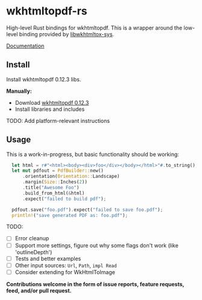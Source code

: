 # wkhtmltopdf-rs
High-level Rust bindings for wkhtmltopdf. This is a wrapper around the low-level binding provided by [libwkhtmltox-sys](https://github.com/anowell/libwkhtmltox-sys).

[Documentation](https://anowell.github.io/wkhtmltopdf-rs/wkhtmltopdf/)

## Install

Install wkhtmltopdf 0.12.3 libs.

**Manually:**
- Download [wkhtmltopdf 0.12.3](http://wkhtmltopdf.org/downloads.html)
- Install libraries and includes

TODO: Add platform-relevant instructions

## Usage

This is a work-in-progress, but basic functionality should be working:

```rust
  let html = r#"<html><body><div>foo</div></body></html>"#.to_string();
  let mut pdfout = PdfBuilder::new()
      .orientation(Orientation::Landscape)
      .margin(Size::Inches(2))
      .title("Awesome Foo")
      .build_from_html(&html)
      .expect("failed to build pdf");

  pdfout.save("foo.pdf").expect("failed to save foo.pdf");
  println!("save generated PDF as: foo.pdf");
```

TODO:
- [ ] Error cleanup
- [ ] Support more settings, figure out why some flags don't work (like 'outlineDepth')
- [ ] Tests and better examples
- [ ] Other input sources: `Url`, `Path`, `impl Read`
- [ ] Consider extending for WkHtmlToImage

**Contributions welcome in the form of issue reports, feature requests, feed, and/or pull request.**
